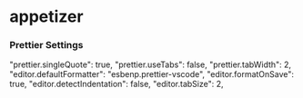 # appetizer

### Prettier Settings

"prettier.singleQuote": true,
"prettier.useTabs": false,
"prettier.tabWidth": 2,
"editor.defaultFormatter": "esbenp.prettier-vscode",
"editor.formatOnSave": true,
"editor.detectIndentation": false,
"editor.tabSize": 2,
